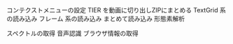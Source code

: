 コンテクストメニューの設定
TIER を動画に切り出しZIPにまとめる
TextGrid 系の読み込み
フレーム 系の読み込み
まとめて読み込み
形態素解析

スペクトルの取得
音声認識
ブラウザ情報の取得
